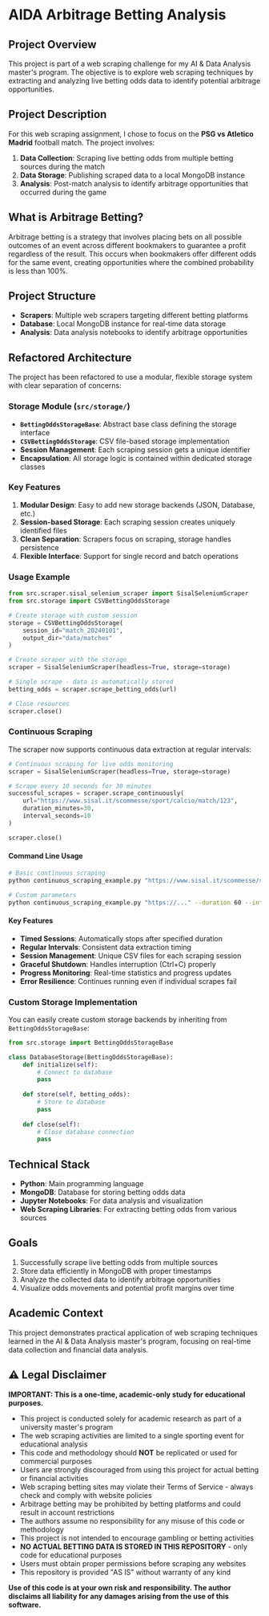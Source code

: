 # AIDA Arbitrage Betting Analysis

## Project Overview

This project is part of a web scraping challenge for my AI & Data Analysis master's program. The objective is to explore web scraping techniques by extracting and analyzing live betting odds data to identify potential arbitrage opportunities.

## Project Description

For this web scraping assignment, I chose to focus on the **PSG vs Atletico Madrid** football match. The project involves:

1. **Data Collection**: Scraping live betting odds from multiple betting sources during the match
2. **Data Storage**: Publishing scraped data to a local MongoDB instance
3. **Analysis**: Post-match analysis to identify arbitrage opportunities that occurred during the game

## What is Arbitrage Betting?

Arbitrage betting is a strategy that involves placing bets on all possible outcomes of an event across different bookmakers to guarantee a profit regardless of the result. This occurs when bookmakers offer different odds for the same event, creating opportunities where the combined probability is less than 100%.

## Project Structure

- **Scrapers**: Multiple web scrapers targeting different betting platforms
- **Database**: Local MongoDB instance for real-time data storage
- **Analysis**: Data analysis notebooks to identify arbitrage opportunities

## Refactored Architecture

The project has been refactored to use a modular, flexible storage system with clear separation of concerns:

### Storage Module (`src/storage/`)

- **`BettingOddsStorageBase`**: Abstract base class defining the storage interface
- **`CSVBettingOddsStorage`**: CSV file-based storage implementation
- **Session Management**: Each scraping session gets a unique identifier
- **Encapsulation**: All storage logic is contained within dedicated storage classes

### Key Features

1. **Modular Design**: Easy to add new storage backends (JSON, Database, etc.)
2. **Session-based Storage**: Each scraping session creates uniquely identified files
3. **Clean Separation**: Scrapers focus on scraping, storage handles persistence
4. **Flexible Interface**: Support for single record and batch operations

### Usage Example

```python
from src.scraper.sisal_selenium_scraper import SisalSeleniumScraper
from src.storage import CSVBettingOddsStorage

# Create storage with custom session
storage = CSVBettingOddsStorage(
    session_id="match_20240101",
    output_dir="data/matches"
)

# Create scraper with the storage
scraper = SisalSeleniumScraper(headless=True, storage=storage)

# Single scrape - data is automatically stored
betting_odds = scraper.scrape_betting_odds(url)

# Close resources
scraper.close()
```

### Continuous Scraping

The scraper now supports continuous data extraction at regular intervals:

```python
# Continuous scraping for live odds monitoring
scraper = SisalSeleniumScraper(headless=True, storage=storage)

# Scrape every 10 seconds for 30 minutes
successful_scrapes = scraper.scrape_continuously(
    url="https://www.sisal.it/scommesse/sport/calcio/match/123",
    duration_minutes=30,
    interval_seconds=10
)

scraper.close()
```

#### Command Line Usage

```bash
# Basic continuous scraping
python continuous_scraping_example.py "https://www.sisal.it/scommesse/sport/calcio/match/123"

# Custom parameters
python continuous_scraping_example.py "https://..." --duration 60 --interval 15 --headless
```

#### Key Features

- **Timed Sessions**: Automatically stops after specified duration
- **Regular Intervals**: Consistent data extraction timing
- **Session Management**: Unique CSV files for each scraping session
- **Graceful Shutdown**: Handles interruption (Ctrl+C) properly
- **Progress Monitoring**: Real-time statistics and progress updates
- **Error Resilience**: Continues running even if individual scrapes fail

### Custom Storage Implementation

You can easily create custom storage backends by inheriting from `BettingOddsStorageBase`:

```python
from src.storage import BettingOddsStorageBase

class DatabaseStorage(BettingOddsStorageBase):
    def initialize(self):
        # Connect to database
        pass
    
    def store(self, betting_odds):
        # Store to database
        pass
    
    def close(self):
        # Close database connection
        pass
```

## Technical Stack

- **Python**: Main programming language
- **MongoDB**: Database for storing betting odds data
- **Jupyter Notebooks**: For data analysis and visualization
- **Web Scraping Libraries**: For extracting betting odds from various sources

## Goals

1. Successfully scrape live betting odds from multiple sources
2. Store data efficiently in MongoDB with proper timestamps
3. Analyze the collected data to identify arbitrage opportunities
4. Visualize odds movements and potential profit margins over time

## Academic Context

This project demonstrates practical application of web scraping techniques learned in the AI & Data Analysis master's program, focusing on real-time data collection and financial data analysis.

## ⚠️ Legal Disclaimer

**IMPORTANT: This is a one-time, academic-only study for educational purposes.**

- This project is conducted solely for academic research as part of a university master's program
- The web scraping activities are limited to a single sporting event for educational analysis
- This code and methodology should **NOT** be replicated or used for commercial purposes
- Users are strongly discouraged from using this project for actual betting or financial activities
- Web scraping betting sites may violate their Terms of Service - always check and comply with website policies
- Arbitrage betting may be prohibited by betting platforms and could result in account restrictions
- The authors assume no responsibility for any misuse of this code or methodology
- This project is not intended to encourage gambling or betting activities
- **NO ACTUAL BETTING DATA IS STORED IN THIS REPOSITORY** - only code for educational purposes
- Users must obtain proper permissions before scraping any websites
- This repository is provided "AS IS" without warranty of any kind

**Use of this code is at your own risk and responsibility. The author disclaims all liability for any damages arising from the use of this software.**
